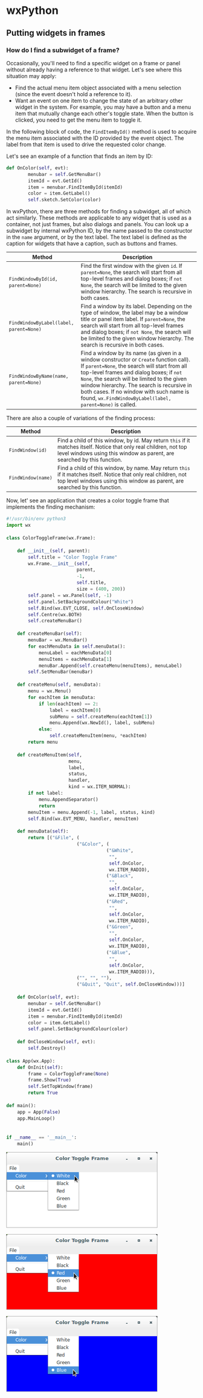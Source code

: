 # wxPython

## Putting widgets in frames

### How do I find a subwidget of a frame?

Occasionally, you'll need to find a specific widget on a frame or panel 
without already having a reference to that widget. Let's see where this 
situation may apply:

* Find the actual menu item object associated with a menu selection 
(since the event doesn't hold a reference to it).
* Want an event on one item to change the state of an arbitrary other 
widget in the system. For example, you may have a button and a menu item 
that mutually change each other's toggle state. When the button is 
clicked, you need to get the menu item to toggle it.

In the following block of code, the `FindItemById()` method is used to 
acquire the menu item associated with the ID provided by the event 
object. The label from that item is used to drive the requested color 
change.

Let's see an example of a function that finds an item by ID:

```python
def OnColor(self, evt):
        menubar = self.GetMenuBar()
        itemId = evt.GetId()
        item = menubar.FindItemById(itemId)
        color = item.GetLabel()
        self.sketch.SetColor(color)
```

In wxPython, there are three methods for finding a subwidget, all of 
which act similarly. These methods are applicable to any widget that is 
used as a container, not just frames, but also dialogs and panels. You 
can look up a subwidget by internal wxPython ID, by the name passed to 
the constructor in the `name` argument, or by the text label. The text 
label is defined as the caption for widgets that have a caption, such as 
buttons and frames.

Method | Description
------ | -----------
`FindWindowById(id, parent=None)` | Find the first window with the given `id`. If `parent=None`, the search will start from all top-level frames and dialog boxes; if `not None`, the search will be limited to the given window hierarchy. The search is recursive in both cases.
`FindWindowByLabel(label, parent=None)` | Find a window by its label. Depending on the type of window, the label may be a window title or panel item label. If `parent=None`, the search will start from all top-level frames and dialog boxes; if `not None`, the search will be limited to the given window hierarchy. The search is recursive in both cases.
`FindWindowByName(name, parent=None)` | Find a window by its name (as given in a window constructor or `Create` function call). If `parent=None`, the search will start from all top-level frames and dialog boxes; if `not None`, the search will be limited to the given window hierarchy. The search is recursive in both cases. If no window with such name is found, `wx.FindWindowByLabel(label, parent=None)` is called.

There are also a couple of variations of the finding process:

Method | Description
------ | -----------
`FindWindow(id)` | Find a child of this window, by id. May return `this` if it matches itself. Notice that only real children, not top level windows using this window as parent, are searched by this function.
`FindWindow(name)` | Find a child of this window, by name. May return `this` if it matches itself. Notice that only real children, not top level windows using this window as parent, are searched by this function.

Now, let' see an application that creates a color toggle frame that 
implements the finding mechanism:

```python
#!/usr/bin/env python3
import wx

class ColorToggleFrame(wx.Frame):

    def __init__(self, parent):
        self.title = "Color Toggle Frame"
        wx.Frame.__init__(self, 
                          parent, 
                          -1, 
                          self.title, 
                          size = (400, 200))
        self.panel = wx.Panel(self, -1)
        self.panel.SetBackgroundColour("White")
        self.Bind(wx.EVT_CLOSE, self.OnCloseWindow)
        self.Centre(wx.BOTH)
        self.createMenuBar()

    def createMenuBar(self):
        menuBar = wx.MenuBar()
        for eachMenuData in self.menuData():
            menuLabel = eachMenuData[0]
            menuItems = eachMenuData[1]
            menuBar.Append(self.createMenu(menuItems), menuLabel)
        self.SetMenuBar(menuBar)

    def createMenu(self, menuData):
        menu = wx.Menu()
        for eachItem in menuData:
            if len(eachItem) == 2:
                label = eachItem[0]
                subMenu = self.createMenu(eachItem[1])
                menu.Append(wx.NewId(), label, subMenu)
            else:
                self.createMenuItem(menu, *eachItem)
        return menu

    def createMenuItem(self, 
                       menu, 
                       label, 
                       status, 
                       handler, 
                       kind = wx.ITEM_NORMAL):
        if not label:
            menu.AppendSeparator()
            return
        menuItem = menu.Append(-1, label, status, kind)
        self.Bind(wx.EVT_MENU, handler, menuItem)

    def menuData(self):
        return [("&File", (
                          ("&Color", (
                                     ("&White", 
                                      "", 
                                      self.OnColor, 
                                      wx.ITEM_RADIO), 
                                     ("&Black", 
                                      "", 
                                      self.OnColor, 
                                      wx.ITEM_RADIO), 
                                     ("&Red", 
                                      "", 
                                      self.OnColor, 
                                      wx.ITEM_RADIO), 
                                     ("&Green", 
                                      "", 
                                      self.OnColor, 
                                      wx.ITEM_RADIO), 
                                     ("&Blue", 
                                      "", 
                                      self.OnColor, 
                                      wx.ITEM_RADIO))), 
                          ("", "", ""),
                          ("&Quit", "Quit", self.OnCloseWindow)))]

    def OnColor(self, evt):
        menubar = self.GetMenuBar()
        itemId = evt.GetId()
        item = menubar.FindItemById(itemId)
        color = item.GetLabel()
        self.panel.SetBackgroundColour(color)

    def OnCloseWindow(self, evt):
        self.Destroy()

class App(wx.App):
    def OnInit(self):
        frame = ColorToggleFrame(None)
        frame.Show(True)
        self.SetTopWindow(frame)
        return True

def main():
    app = App(False)
    app.MainLoop()


if __name__ == '__main__':
    main()
```

![find-subw-frame-img](files/43-wxpython-find-subwidget-frame-a.png)

![find-subw-frame-img](files/43-wxpython-find-subwidget-frame-b.png)

![find-subw-frame-img](files/43-wxpython-find-subwidget-frame-c.png)
